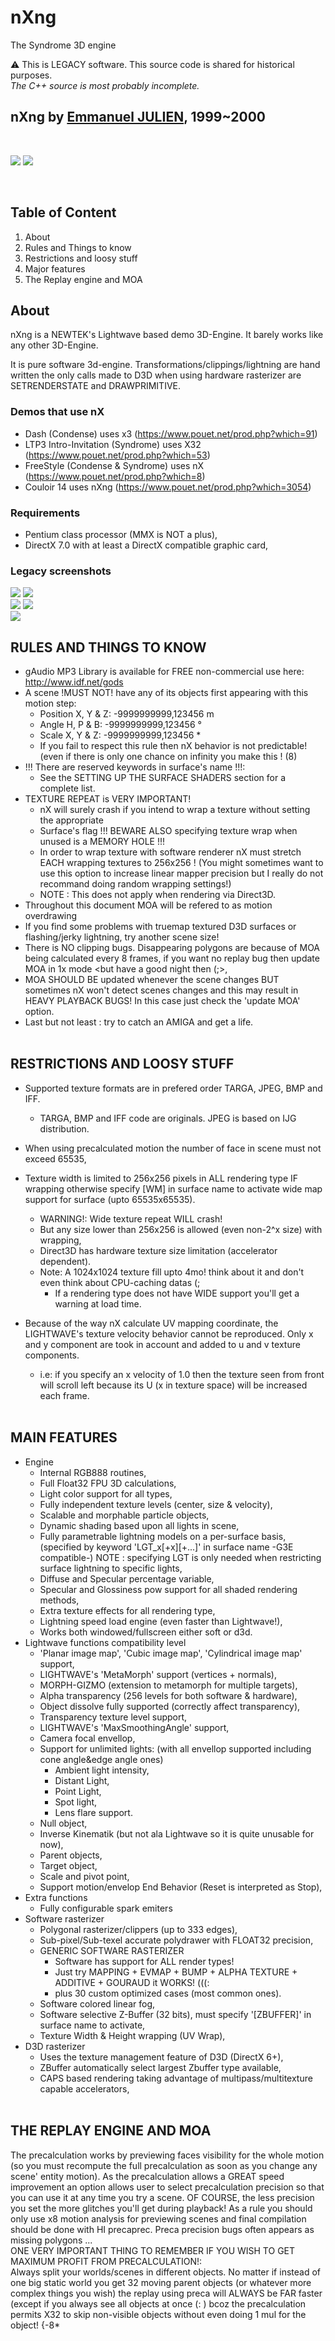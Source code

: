 # nXng
The Syndrome 3D engine

:warning: This is LEGACY software. This source code is shared for historical purposes.<br>
_The C++ source is most probably incomplete._

## nXng by [Emmanuel JULIEN](https://github.com/ejulien/), 1999~2000<br>
<br>

![](img/nx-gui-001.png)
![](img/nx-gui-002.png)

<br>

## Table of Content

1) About
1) Rules and Things to know
1) Restrictions and loosy stuff
1) Major features
1) The Replay engine and MOA

## About

nXng is a NEWTEK's Lightwave based demo 3D-Engine. It barely works like any other 3D-Engine.

It is pure software 3d-engine. Transformations/clippings/lightning are hand written the only calls made to D3D when using hardware rasterizer are SETRENDERSTATE and DRAWPRIMITIVE.

### Demos that use nX

- Dash (Condense) uses x3 (https://www.pouet.net/prod.php?which=91)
- LTP3 Intro-Invitation (Syndrome) uses X32 (https://www.pouet.net/prod.php?which=53)
- FreeStyle (Condense & Syndrome) uses nX (https://www.pouet.net/prod.php?which=8)
- Couloir 14 uses nXng (https://www.pouet.net/prod.php?which=3054)

### Requirements

- Pentium class processor (MMX is NOT a plus),
- DirectX 7.0 with at least a DirectX compatible graphic card,

### Legacy screenshots

[![](img/sct_frs.png)](https://www.pouet.net/prod.php?which=8)
![](img/sct_jpn.png)<br>
![](img/sct_lgd.png)
![](img/sct_lm0.png)<br>
[![](img/night-tanks-preview.png)](https://www.youtube.com/watch?v=J8i3vpj0s1E)

## RULES AND THINGS TO KNOW

- gAudio MP3 Library is available for FREE non-commercial use here: http://www.idf.net/gods
- A scene !MUST NOT! have any of its objects first appearing with this motion step:
  - Position X, Y & Z: -9999999999,123456 m
  - Angle H, P & B: -9999999999,123456 °
  - Scale X, Y & Z: -9999999999,123456 *
  - If you fail to respect this rule then nX behavior is not predictable! (even if there is only one chance on infinity you make this ! (8)
- !!! There are reserved keywords in surface's name !!!:
  - See the SETTING UP THE SURFACE SHADERS section for a complete list.
- TEXTURE REPEAT is VERY IMPORTANT!
  - nX will surely crash if you intend to wrap a texture without setting the appropriate
  - Surface's flag !!! BEWARE ALSO specifying texture wrap when unused is a MEMORY HOLE !!!
  - In order to wrap texture with software renderer nX must stretch EACH wrapping textures to 256x256 ! (You might sometimes want to use this option to increase linear mapper precision but I really do not recommand doing random wrapping settings!)
  - NOTE : This does not apply when rendering via Direct3D.
- Throughout this document MOA will be refered to as motion overdrawing
- If you find some problems with truemap textured D3D surfaces or flashing/jerky lightning, try another scene size!
- There is NO clipping bugs. Disappearing polygons are because of MOA being calculated every 8 frames, if you want no replay bug then update MOA in 1x mode <but have a good night then (;>,
- MOA SHOULD BE updated whenever the scene changes BUT sometimes nX won't detect scenes changes and this may result in HEAVY PLAYBACK BUGS! In this case just check the 'update MOA' option.
- Last but not least : try to catch an AMIGA and get a life.
<br><br>
## RESTRICTIONS AND LOOSY STUFF

- Supported texture formats are in prefered order TARGA, JPEG, BMP and IFF.
  - TARGA, BMP and IFF code are originals. JPEG is based on IJG distribution.

- When using precalculated motion the number of face in scene must not exceed 65535,
	
- Texture width is limited to 256x256 pixels in ALL rendering type IF wrapping otherwise specify [WM] in surface name to activate wide map support for surface (upto 65535x65535).
  - WARNING!: Wide texture repeat WILL crash!
  - But any size lower than 256x256 is allowed (even non-2^x size) with wrapping,
  - Direct3D has hardware texture size limitation (accelerator dependent).
  - Note: A 1024x1024 texture fill upto 4mo! think about it and don't even think about CPU-caching datas (;
    - If a rendering type does not have WIDE support you'll get a warning at load time.
- Because of the way nX calculate UV mapping coordinate, the LIGHTWAVE's texture velocity behavior cannot
 be reproduced. Only x and y component are took in account and added to u and v texture components.
  - i.e: if you specify an x velocity of 1.0 then the texture seen from front will scroll left because its U (x in texture space) will be increased each frame.
<br><br>
## MAIN FEATURES

- Engine
  - Internal RGB888 routines,
  - Full Float32 FPU 3D calculations,
  - Light color support for all types,
  - Fully independent texture levels (center, size & velocity),
  - Scalable and morphable particle objects,
  - Dynamic shading based upon all lights in scene,
  - Fully parametrable lightning models on a per-surface basis,
    (specified by keyword 'LGT_x[+x][+...]' in surface name -G3E compatible-)
    NOTE : specifying LGT is only needed when restricting surface lightning to specific lights,
  - Diffuse and Specular percentage variable,
  - Specular and Glossiness pow support for all shaded rendering methods,
  - Extra texture effects for all rendering type,
  - Lightning speed load engine (even faster than Lightwave!),
  - Works both windowed/fullscreen either soft or d3d.
- Lightwave functions compatibility level
   - 'Planar image map', 'Cubic image map', 'Cylindrical image map' support,
   - LIGHTWAVE's 'MetaMorph' support (vertices + normals),
   - MORPH-GIZMO (extension to metamorph for multiple targets),
   - Alpha transparency (256 levels for both software & hardware),
   - Object dissolve fully supported (correctly affect transparency),
   - Transparency texture level support,
   - LIGHTWAVE's 'MaxSmoothingAngle' support,
   - Camera focal envellop,
   - Support for unlimited lights: (with all envellop supported including cone angle&edge angle ones)
      - Ambient light intensity,
      - Distant Light,
      - Point Light,
      - Spot light,
      - Lens flare support.
   - Null object,
   - Inverse Kinematik (but not ala Lightwave so it is quite unusable for now),
   - Parent objects,
   - Target object,
   - Scale and pivot point,
   - Support motion/envelop End Behavior (Reset is interpreted as Stop),
- Extra functions
   - Fully configurable spark emiters
- Software rasterizer
   - Polygonal rasterizer/clippers (up to 333 edges),
   - Sub-pixel/Sub-texel accurate polydrawer with FLOAT32 precision,
   - GENERIC SOFTWARE RASTERIZER
      - Software has support for ALL render types!
      - Just try MAPPING + EVMAP + BUMP + ALPHA TEXTURE + ADDITIVE + GOURAUD it WORKS! (((:
      - plus 30 custom optimized cases (most common ones).
   - Software colored linear fog,
   - Software selective Z-Buffer (32 bits), must specify '[ZBUFFER]' in surface name to activate,
   - Texture Width & Height wrapping (UV Wrap),
- D3D rasterizer
   - Uses the texture management feature of D3D (DirectX 6+),
   - ZBuffer automatically select largest Zbuffer type available,
   - CAPS based rendering taking advantage of multipass/multitexture capable accelerators,
<br><br>
## THE REPLAY ENGINE AND MOA

The precalculation works by previewing faces visibility for the whole motion (so you must recompute
the full precalculation as soon as you change any scene' entity motion). As the precalculation allows a
GREAT speed improvement an option allows user to select precalculation precision so that you can use
it at any time you try a scene. OF COURSE, the less precision you set the more glitches you'll get during
playback! As a rule you should only use x8 motion analysis for previewing scenes and final compilation
should be done with HI precaprec. Preca precision bugs often appears as missing polygons ...
<br>
ONE VERY IMPORTANT THING TO REMEMBER IF YOU WISH TO GET MAXIMUM PROFIT FROM PRECALCULATION!:<br>
Always split your worlds/scenes in different objects. No matter if instead of one big static world
you get 32 moving parent objects (or whatever more complex things you wish) the replay using preca will
ALWAYS be FAR faster (except if you always see all objects at once (: ) bcoz the precalculation permits
X32 to skip non-visible objects without even doing 1 mul for the object! {-8*
